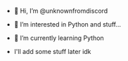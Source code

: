 - 👋 Hi, I’m @unknownfromdiscord
- 👀 I’m interested in Python and stuff...
- 🌱 I’m currently learning Python

- I'll add some stuff later idk
